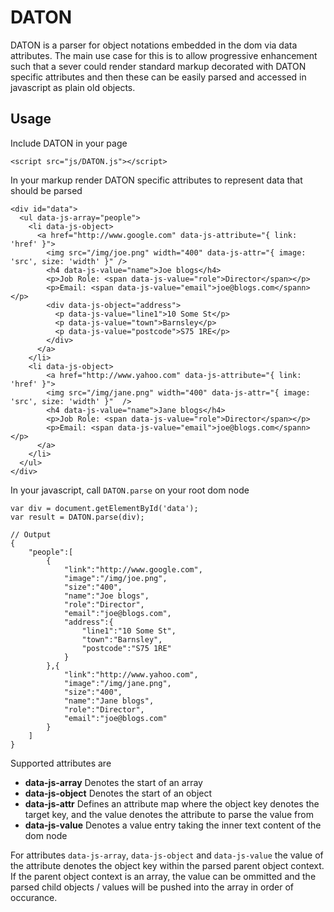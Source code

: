 # DATON
DATON is a parser for object notations embedded in the dom via data attributes. The main use case for this is to allow progressive enhancement such that a sever could render standard markup decorated with DATON specific attributes and then these can be easily parsed and accessed in javascript as plain old objects.

## Usage
Include DATON in your page

````<script src="js/DATON.js"></script>````

In your markup render DATON specific attributes to represent data that should be parsed

````
<div id="data">
  <ul data-js-array="people">
    <li data-js-object>
      <a href="http://www.google.com" data-js-attribute="{ link: 'href' }">
        <img src="/img/joe.png" width="400" data-js-attr="{ image: 'src', size: 'width' }" />
        <h4 data-js-value="name">Joe blogs</h4>
        <p>Job Role: <span data-js-value="role">Director</span></p>
        <p>Email: <span data-js-value="email">joe@blogs.com</spann></p>
        <div data-js-object="address">
          <p data-js-value="line1">10 Some St</p>
          <p data-js-value="town">Barnsley</p>
          <p data-js-value="postcode">S75 1RE</p>
        </div>
      </a>
    </li>
    <li data-js-object>
        <a href="http://www.yahoo.com" data-js-attribute="{ link: 'href' }">
        <img src="/img/jane.png" width="400" data-js-attr="{ image: 'src', size: 'width' }"  />
        <h4 data-js-value="name">Jane blogs</h4>
        <p>Job Role: <span data-js-value="role">Director</span></p>
        <p>Email: <span data-js-value="email">joe@blogs.com</spann></p>
      </a>
    </li>
  </ul>
</div>
````

In your javascript, call `DATON.parse` on your root dom node

````
var div = document.getElementById('data');
var result = DATON.parse(div);

// Output
{
    "people":[
        {
            "link":"http://www.google.com",
            "image":"/img/joe.png",
            "size":"400",
            "name":"Joe blogs",
            "role":"Director",
            "email":"joe@blogs.com",
            "address":{
                "line1":"10 Some St",
                "town":"Barnsley",
                "postcode":"S75 1RE"
            }
        },{
            "link":"http://www.yahoo.com",
            "image":"/img/jane.png",
            "size":"400",
            "name":"Jane blogs",
            "role":"Director",
            "email":"joe@blogs.com"
        }
    ]
}

````

Supported attributes are

* **data-js-array** Denotes the start of an array
* **data-js-object** Denotes the start of an object
* **data-js-attr** Defines an attribute map where the object key denotes the target key, and the value denotes the attribute to parse the value from
* **data-js-value** Denotes a value entry taking the inner text content of the dom node

For attributes `data-js-array`, `data-js-object` and `data-js-value` the value of the attribute denotes the object key within the parsed parent object context. If the parent object context is an array, the value can be ommitted and the parsed child objects / values will be pushed into the array in order of occurance.